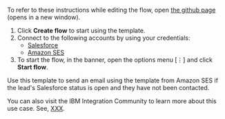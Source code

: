 To refer to these instructions while editing the flow, open [the github page](https://github.com/ot4i/app-connect-templates/tree/master/resources/markdown/Send%20an%20email%20using%20a%20template%20from%20Amazon%20SES%20whenever%20a%20lead%20is%20created%20in%20Salesforce_instructions.md) (opens in a new window).

1. Click **Create flow** to start using the template.
2. Connect to the following accounts by using your credentials:
   - [Salesforce](https://www.ibm.com/docs/en/app-connect/containers_cd?topic=apps-salesforce)
   - [Amazon SES](https://www.ibm.com/docs/en/app-connect/containers_cd?topic=apps-amazon-ses)
3. To start the flow, in the banner, open the options menu [⋮] and click **Start flow**.

Use this template to send an email using the template from Amazon SES if the lead's Salesforce status is open and they have not been contacted.

You can also visit the IBM Integration Community to learn more about this use case. See, [XXX](??).
